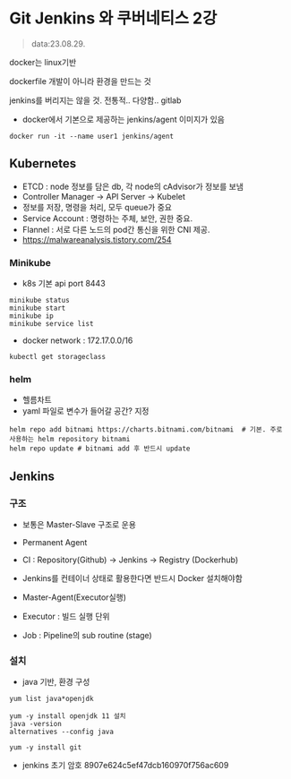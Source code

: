 # Git Jenkins 와 쿠버네티스 2강
> data:23.08.29.

docker는 linux기반

dockerfile 개발이 아니라 환경을 만드는 것

jenkins를 버리지는 않을 것. 전통적.. 다양함..
gitlab 

- docker에서 기본으로 제공하는 jenkins/agent 이미지가 있음
```
docker run -it --name user1 jenkins/agent 
```

## Kubernetes
- ETCD : node 정보를 담은 db, 각 node의 cAdvisor가 정보를 보냄
- Controller Manager -> API Server -> Kubelet
- 정보를 저장, 명령을 처리, 모두 queue가 중요
- Service Account : 명령하는 주체, 보안, 권한 중요.
- Flannel : 서로 다른 노드의 pod간 통신을 위한 CNI 제공.
 - https://malwareanalysis.tistory.com/254

### Minikube
- k8s 기본 api port 8443
```
minikube status
minikube start
minikube ip
minikube service list
```
- docker network : 172.17.0.0/16

```
kubectl get storageclass
```

### helm
- 헬름차트
- yaml 파일로 변수가 들어갈 공간? 지정

```
helm repo add bitnami https://charts.bitnami.com/bitnami  # 기본. 주로 사용하는 helm repository bitnami
helm repo update # bitnami add 후 반드시 update
````


## Jenkins
### 구조
- 보통은 Master-Slave 구조로 운용
- Permanent Agent
- CI : Repository(Github) -> Jenkins -> Registry (Dockerhub)
- Jenkins를 컨테이너 상태로 활용한다면 반드시 Docker 설치해야함

- Master-Agent(Executor실행) 
- Executor : 빌드 실행 단위
- Job : Pipeline의 sub routine (stage)

### 설치
- java 기반, 환경 구성
```
yum list java*openjdk

yum -y install openjdk 11 설치
java -version
alternatives --config java

yum -y install git
```

- jenkins 초기 암호
8907e624c5ef47dcb160970f756ac609
